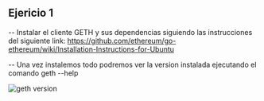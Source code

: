 ## Ejericio 1

-- Instalar el cliente GETH y sus dependencias siguiendo las instrucciones del siguiente link:
https://github.com/ethereum/go-ethereum/wiki/Installation-Instructions-for-Ubuntu

-- Una vez instalemos todo podremos ver la version instalada ejecutando el comando
geth --help

![geth version](geth_version.png)